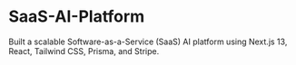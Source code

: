 # SaaS-AI-Platform
Built a scalable Software-as-a-Service (SaaS) AI platform using Next.js 13, React, Tailwind CSS, Prisma, and Stripe. 
